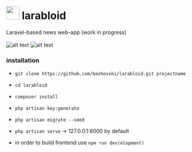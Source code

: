 # <img src="https://i.imgur.com/r97AATV.png" width="35" height="35"> larabloid 
Laravel-based news web-app (work in progress)<br><br>
![alt text](https://img.shields.io/badge/license-Apache%202.0-informational.svg) ![alt text](https://img.shields.io/badge/release-pre--alpha-9cf.svg)

### installation ###

* `git clone https://github.com/bashovski/larabloid.git projectname`
* `cd larabloid`
* `composer install`
* `php artisan key:generate`
* `php artisan migrate --seed`
* `php artisan serve` -> 127.0.0.1:8000 by default

* in order to build frontend use `npm run dev(elopment)`
